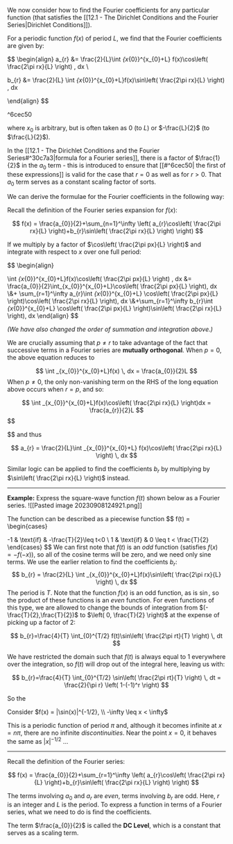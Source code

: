 We now consider how to find the Fourier coefficients for any particular function (that satisfies the [[12.1 - The Dirichlet Conditions and the Fourier Series|Dirichlet Conditions]]).

For a periodic function $f(x)$ of period $L$, we find that the Fourier coefficients are given by:

$$
\begin{align}
a_{r} &= \frac{2}{L}\int _{x_{0}}^{x_{0}+L} f(x)\cos\left( \frac{2\pi rx}{L} \right) \, dx  \\

b_{r} &= \frac{2}{L} \int _{x_{0}}^{x_{0}+L}f(x)\sin\left( \frac{2\pi rx}{L} \right) \, dx 

\end{align}
$$

^6cec50

where $x_{0}$ is arbitrary, but is often taken as $0$ (to $L$) or $-\frac{L}{2}$ (to $\frac{L}{2}$).

In the [[12.1 - The Dirichlet Conditions and the Fourier Series#^30c7a3|formula for a Fourier series]], there is a factor of $\frac{1}{2}$ in the $a_0$ term - this is introduced to ensure that [[#^6cec50| the first of these expressions]] is valid for the case that $r=0$ as well as for $r>0$. That $a_{0}$ term serves as a constant scaling factor of sorts. 

We can derive the formulae for the Fourier coefficients in the following way:

Recall the definition of the Fourier series expansion for $f(x)$:

$$
f(x) = \frac{a_{0}}{2}+\sum_{n=1}^\infty \left( a_{r}\cos\left( \frac{2\pi rx}{L} \right)+b_{r}\sin\left( \frac{2\pi rx}{L} \right) \right)
$$

If we multiply by a factor of $\cos\left( \frac{2\pi px}{L} \right)$ and integrate with respect to $x$ over one full period:

$$
\begin{align}

\int _{x_{0}}^{x_{0}+L}f(x)\cos\left( \frac{2\pi px}{L} \right) \, dx 
&= \frac{a_{0}}{2}\int_{x_{0}}^{x_{0}+L}\cos\left( \frac{2\pi px}{L} \right)\, dx  \\&+ \sum_{r=1}^\infty a_{r}\int _{x_{0}}^{x_{0}+L} \cos\left( \frac{2\pi px}{L} \right)\cos\left( \frac{2\pi rx}{L} \right)\, dx \\&+\sum_{r=1}^\infty b_{r}\int _{x_{0}}^{x_{0}+L} \cos\left( \frac{2\pi px}{L} \right)\sin\left( \frac{2\pi rx}{L} \right)\, dx 
\end{align}
$$

*(We have also changed the order of summation and integration above.)*

We are crucially assuming that $p\neq r$ to take advantage of the fact that successive terms in a Fourier series are **mutually orthogonal**. When $p=0$, the above equation reduces to 

$$
\int _{x_{0}}^{x_{0}+L}f(x) \, dx  = \frac{a_{0}}{2}L
$$
When $p\neq 0$, the only non-vanishing term on the RHS of the long equation above occurs when $r=p$, and so:

$$
\int _{x_{0}}^{x_{0}+L}f(x)\cos\left( \frac{2\pi rx}{L} \right)dx = \frac{a_{r}}{2}L
$$
$$

$$
and thus 

$$
a_{r} = \frac{2}{L}\int _{x_{0}}^{x_{0}+L} f(x)\cos\left( \frac{2\pi rx}{L} \right) \, dx
$$

Similar logic can be applied to find the coefficients $b_{r}$ by multiplying by $\sin\left( \frac{2\pi rx}{L} \right)$ instead.

***

**Example:** Express the square-wave function $f(t)$ shown below as a Fourier series.
![[Pasted image 20230908124921.png]]

The function can be described as a piecewise function 
$$
f(t) = \begin{cases}

-1 & \text{if} & -\frac{T}{2}\leq t<0 \\
1 & \text{if} & 0 \leq t < \frac{T}{2}
\end{cases}
$$
We can first note that $f(t)$ is an *odd* function (satisfies $f(x) = -f(-x)$), so all of the cosine terms will be zero, and we need only sine terms. We use the earlier relation to find the coefficients $b_{r}$:
$$
b_{r} = \frac{2}{L} \int _{x_{0}}^{x_{0}+L}f(x)\sin\left( \frac{2\pi rx}{L} \right) \, dx 
$$
The period is $T$. Note that the function $f(x)$ is an odd function, as is $\sin$, so the product of these functions is an *even* function. For even functions of this type, we are allowed to change the bounds of integration from $(-\frac{T}{2},\frac{T}{2})$  to $\left( 0, \frac{T}{2} \right)$ at the expense of picking up a factor of 2:


$$
b_{r}=\frac{4}{T} \int_{0}^{T/2} f(t)\sin\left( \frac{2\pi rt}{T} \right) \, dt
$$

We have restricted the domain such that $f(t)$ is always equal to 1 everywhere over the integration, so $f(t)$ will drop out of the integral here, leaving us with:


$$
b_{r}=\frac{4}{T} \int_{0}^{T/2} \sin\left( \frac{2\pi rt}{T} \right) \, dt = \frac{2}{\pi r} \left( 1-(-1)^r \right) 
$$





So the 


Consider $f(x) = |\sin(x)|^{-1/2}, \\ -\infty \leq x < \infty$

This is a periodic function of period $\pi$ and, although it becomes infinite at $x=n\pi$, there are no infinite *discontinuities*. Near the point $x=0$, it behaves the same as $|x|^{-1/2}$ ...



___


Recall the definition of the Fourier series:

$$
f(x) = \frac{a_{0}}{2}+\sum_{r=1}^\infty \left( a_{r}\cos\left( \frac{2\pi rx}{L} \right)+b_{r}\sin\left( \frac{2\pi rx}{L} \right) \right)
$$

The terms involving $a_{0}$ and $a_{r}$ are *even*, terms involving $b_{r}$ are odd. Here, $r$ is an integer and $L$ is the period. To express a function in terms of a Fourier series, what we need to do is find the coefficients.

The term $\frac{a_{0}}{2}$ is called the **DC Level**, which is a constant that serves as a scaling term.
